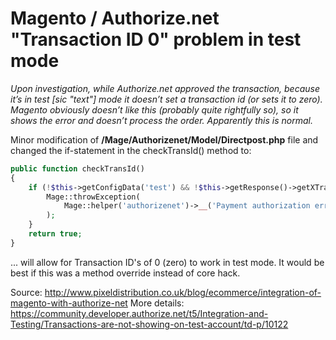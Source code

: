# Magento / Authorize.net "Transaction ID 0" problem in test mode

_Upon investigation, while Authorize.net approved the transaction, because it’s in test [sic "text"] mode it doesn’t set a transaction id (or sets it to zero). Magento obviously doesn’t like this (probably quite rightfully so), so it shows the error and doesn’t process the order. Apparently this is normal._

Minor modification of **/Mage/Authorizenet/Model/Directpost.php** file and changed the if-statement in the checkTransId() method to:
```php
public function checkTransId()
{
    if (!$this->getConfigData('test') && !$this->getResponse()->getXTransId()) {
        Mage::throwException(
            Mage::helper('authorizenet')->__('Payment authorization error. Transaction id is empty.')
        );
    }
    return true;
}
```
... will allow for Transaction ID's of 0 (zero) to work in test mode. It would be best if this was a method override instead of core hack.

Source: http://www.pixeldistribution.co.uk/blog/ecommerce/integration-of-magento-with-authorize-net
More details: https://community.developer.authorize.net/t5/Integration-and-Testing/Transactions-are-not-showing-on-test-account/td-p/10122
